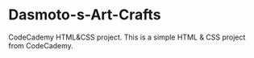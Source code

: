 # Dasmoto-s-Art-Crafts
CodeCademy HTML&amp;CSS project.
This is a simple HTML & CSS project from CodeCademy.
